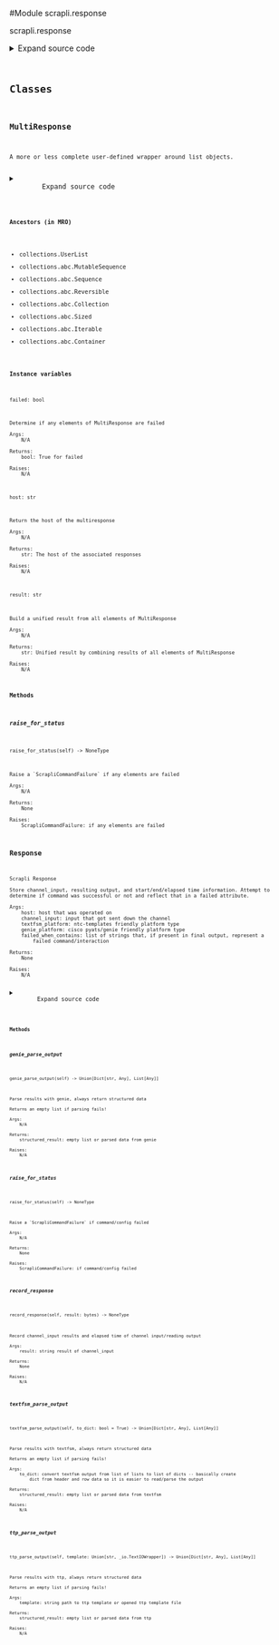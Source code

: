 <link rel="preload stylesheet" as="style" href="https://cdnjs.cloudflare.com/ajax/libs/10up-sanitize.css/11.0.1/sanitize.min.css" integrity="sha256-PK9q560IAAa6WVRRh76LtCaI8pjTJ2z11v0miyNNjrs=" crossorigin>
<link rel="preload stylesheet" as="style" href="https://cdnjs.cloudflare.com/ajax/libs/10up-sanitize.css/11.0.1/typography.min.css" integrity="sha256-7l/o7C8jubJiy74VsKTidCy1yBkRtiUGbVkYBylBqUg=" crossorigin>
<link rel="stylesheet preload" as="style" href="https://cdnjs.cloudflare.com/ajax/libs/highlight.js/10.1.1/styles/github.min.css" crossorigin>
<script defer src="https://cdnjs.cloudflare.com/ajax/libs/highlight.js/10.1.1/highlight.min.js" integrity="sha256-Uv3H6lx7dJmRfRvH8TH6kJD1TSK1aFcwgx+mdg3epi8=" crossorigin></script>
<script>window.addEventListener('DOMContentLoaded', () => hljs.initHighlighting())</script>















#Module scrapli.response

scrapli.response

<details class="source">
    <summary>
        <span>Expand source code</span>
    </summary>
    <pre>
        <code class="python">
"""scrapli.response"""
from collections import UserList
from datetime import datetime
from io import TextIOWrapper
from typing import TYPE_CHECKING, Any, Dict, List, Optional, Union

from scrapli.exceptions import ScrapliCommandFailure
from scrapli.helper import _textfsm_get_template, genie_parse, textfsm_parse, ttp_parse


class Response:
    def __init__(
        self,
        host: str,
        channel_input: str,
        textfsm_platform: str = "",
        genie_platform: str = "",
        failed_when_contains: Optional[Union[str, List[str]]] = None,
    ):
        """
        Scrapli Response

        Store channel_input, resulting output, and start/end/elapsed time information. Attempt to
        determine if command was successful or not and reflect that in a failed attribute.

        Args:
            host: host that was operated on
            channel_input: input that got sent down the channel
            textfsm_platform: ntc-templates friendly platform type
            genie_platform: cisco pyats/genie friendly platform type
            failed_when_contains: list of strings that, if present in final output, represent a
                failed command/interaction

        Returns:
            None

        Raises:
            N/A

        """
        self.host = host
        self.start_time = datetime.now()
        self.finish_time: Optional[datetime] = None
        self.elapsed_time: Optional[float] = None

        self.channel_input = channel_input
        self.textfsm_platform = textfsm_platform
        self.genie_platform = genie_platform
        self.raw_result: bytes = b""
        self.result: str = ""

        if isinstance(failed_when_contains, str):
            failed_when_contains = [failed_when_contains]
        self.failed_when_contains = failed_when_contains
        self.failed = True

    def __bool__(self) -> bool:
        """
        Magic bool method based on channel_input being failed or not

        Args:
            N/A

        Returns:
            bool: True/False if channel_input failed

        Raises:
            N/A

        """
        return self.failed

    def __repr__(self) -> str:
        """
        Magic repr method for Response class

        Args:
            N/A

        Returns:
            str: repr for class object

        Raises:
            N/A

        """
        return (
            f"{self.__class__.__name__}("
            f"host={self.host!r},"
            f"channel_input={self.channel_input!r},"
            f"textfsm_platform={self.textfsm_platform!r},"
            f"genie_platform={self.genie_platform!r},"
            f"failed_when_contains={self.failed_when_contains!r})"
        )

    def __str__(self) -> str:
        """
        Magic str method for Response class

        Args:
            N/A

        Returns:
            str: str for class object

        Raises:
            N/A

        """
        return f"{self.__class__.__name__} <Success: {str(not self.failed)}>"

    def record_response(self, result: bytes) -> None:
        """
        Record channel_input results and elapsed time of channel input/reading output

        Args:
            result: string result of channel_input

        Returns:
            None

        Raises:
            N/A

        """
        self.finish_time = datetime.now()
        self.elapsed_time = (self.finish_time - self.start_time).total_seconds()
        self.raw_result = result
        self.result = result.decode()
        if not self.failed_when_contains:
            self.failed = False
        elif not any(err in self.result for err in self.failed_when_contains):
            self.failed = False

    def textfsm_parse_output(self, to_dict: bool = True) -> Union[Dict[str, Any], List[Any]]:
        """
        Parse results with textfsm, always return structured data

        Returns an empty list if parsing fails!

        Args:
            to_dict: convert textfsm output from list of lists to list of dicts -- basically create
                dict from header and row data so it is easier to read/parse the output

        Returns:
            structured_result: empty list or parsed data from textfsm

        Raises:
            N/A

        """
        template = _textfsm_get_template(platform=self.textfsm_platform, command=self.channel_input)
        if isinstance(template, TextIOWrapper):
            structured_result = (
                textfsm_parse(template=template, output=self.result, to_dict=to_dict) or []
            )
        else:
            structured_result = []
        return structured_result

    def genie_parse_output(self) -> Union[Dict[str, Any], List[Any]]:
        """
        Parse results with genie, always return structured data

        Returns an empty list if parsing fails!

        Args:
            N/A

        Returns:
            structured_result: empty list or parsed data from genie

        Raises:
            N/A

        """
        structured_result = genie_parse(
            platform=self.genie_platform, command=self.channel_input, output=self.result
        )
        return structured_result

    def ttp_parse_output(
        self, template: Union[str, TextIOWrapper]
    ) -> Union[Dict[str, Any], List[Any]]:
        """
        Parse results with ttp, always return structured data

        Returns an empty list if parsing fails!

        Args:
            template: string path to ttp template or opened ttp template file

        Returns:
            structured_result: empty list or parsed data from ttp

        Raises:
            N/A

        """
        structured_result = ttp_parse(template=template, output=self.result) or []
        return structured_result

    def raise_for_status(self) -> None:
        """
        Raise a `ScrapliCommandFailure` if command/config failed

        Args:
            N/A

        Returns:
            None

        Raises:
            ScrapliCommandFailure: if command/config failed

        """
        if self.failed:
            raise ScrapliCommandFailure()


if TYPE_CHECKING:
    ScrapliMultiResponse = UserList[Response]  # pylint:  disable=E1136; # pragma:  no cover
else:
    ScrapliMultiResponse = UserList


class MultiResponse(ScrapliMultiResponse):
    def __str__(self) -> str:
        """
        Magic str method for MultiResponse class

        Args:
            N/A

        Returns:
            str: str for class object

        Raises:
            N/A

        """
        return (
            f"{self.__class__.__name__} <Success: {str(not self.failed)}; "
            f"Response Elements: {len(self.data)}>"
        )

    @property
    def host(self) -> str:
        """
        Return the host of the multiresponse

        Args:
            N/A

        Returns:
            str: The host of the associated responses

        Raises:
            N/A

        """
        try:
            response = self.data[0]
        except IndexError:
            return ""
        host = response.host
        return host

    @property
    def failed(self) -> bool:
        """
        Determine if any elements of MultiResponse are failed

        Args:
            N/A

        Returns:
            bool: True for failed

        Raises:
            N/A

        """
        if any(response.failed for response in self.data):
            return True
        return False

    @property
    def result(self) -> str:
        """
        Build a unified result from all elements of MultiResponse

        Args:
            N/A

        Returns:
            str: Unified result by combining results of all elements of MultiResponse

        Raises:
            N/A

        """
        result = ""
        for response in self.data:
            result += "\n".join([response.channel_input, response.result])
        return result

    def raise_for_status(self) -> None:
        """
        Raise a `ScrapliCommandFailure` if any elements are failed

        Args:
            N/A

        Returns:
            None

        Raises:
            ScrapliCommandFailure: if any elements are failed

        """
        if self.failed:
            raise ScrapliCommandFailure()
        </code>
    </pre>
</details>




## Classes

### MultiResponse


```text
A more or less complete user-defined wrapper around list objects.
```

<details class="source">
    <summary>
        <span>Expand source code</span>
    </summary>
    <pre>
        <code class="python">
class MultiResponse(ScrapliMultiResponse):
    def __str__(self) -> str:
        """
        Magic str method for MultiResponse class

        Args:
            N/A

        Returns:
            str: str for class object

        Raises:
            N/A

        """
        return (
            f"{self.__class__.__name__} <Success: {str(not self.failed)}; "
            f"Response Elements: {len(self.data)}>"
        )

    @property
    def host(self) -> str:
        """
        Return the host of the multiresponse

        Args:
            N/A

        Returns:
            str: The host of the associated responses

        Raises:
            N/A

        """
        try:
            response = self.data[0]
        except IndexError:
            return ""
        host = response.host
        return host

    @property
    def failed(self) -> bool:
        """
        Determine if any elements of MultiResponse are failed

        Args:
            N/A

        Returns:
            bool: True for failed

        Raises:
            N/A

        """
        if any(response.failed for response in self.data):
            return True
        return False

    @property
    def result(self) -> str:
        """
        Build a unified result from all elements of MultiResponse

        Args:
            N/A

        Returns:
            str: Unified result by combining results of all elements of MultiResponse

        Raises:
            N/A

        """
        result = ""
        for response in self.data:
            result += "\n".join([response.channel_input, response.result])
        return result

    def raise_for_status(self) -> None:
        """
        Raise a `ScrapliCommandFailure` if any elements are failed

        Args:
            N/A

        Returns:
            None

        Raises:
            ScrapliCommandFailure: if any elements are failed

        """
        if self.failed:
            raise ScrapliCommandFailure()
        </code>
    </pre>
</details>


#### Ancestors (in MRO)
- collections.UserList
- collections.abc.MutableSequence
- collections.abc.Sequence
- collections.abc.Reversible
- collections.abc.Collection
- collections.abc.Sized
- collections.abc.Iterable
- collections.abc.Container
#### Instance variables

    
`failed: bool`

```text
Determine if any elements of MultiResponse are failed

Args:
    N/A

Returns:
    bool: True for failed

Raises:
    N/A
```



    
`host: str`

```text
Return the host of the multiresponse

Args:
    N/A

Returns:
    str: The host of the associated responses

Raises:
    N/A
```



    
`result: str`

```text
Build a unified result from all elements of MultiResponse

Args:
    N/A

Returns:
    str: Unified result by combining results of all elements of MultiResponse

Raises:
    N/A
```


#### Methods

    

##### raise_for_status
`raise_for_status(self) ‑> NoneType`

```text
Raise a `ScrapliCommandFailure` if any elements are failed

Args:
    N/A

Returns:
    None

Raises:
    ScrapliCommandFailure: if any elements are failed
```





### Response


```text
Scrapli Response

Store channel_input, resulting output, and start/end/elapsed time information. Attempt to
determine if command was successful or not and reflect that in a failed attribute.

Args:
    host: host that was operated on
    channel_input: input that got sent down the channel
    textfsm_platform: ntc-templates friendly platform type
    genie_platform: cisco pyats/genie friendly platform type
    failed_when_contains: list of strings that, if present in final output, represent a
        failed command/interaction

Returns:
    None

Raises:
    N/A
```

<details class="source">
    <summary>
        <span>Expand source code</span>
    </summary>
    <pre>
        <code class="python">
class Response:
    def __init__(
        self,
        host: str,
        channel_input: str,
        textfsm_platform: str = "",
        genie_platform: str = "",
        failed_when_contains: Optional[Union[str, List[str]]] = None,
    ):
        """
        Scrapli Response

        Store channel_input, resulting output, and start/end/elapsed time information. Attempt to
        determine if command was successful or not and reflect that in a failed attribute.

        Args:
            host: host that was operated on
            channel_input: input that got sent down the channel
            textfsm_platform: ntc-templates friendly platform type
            genie_platform: cisco pyats/genie friendly platform type
            failed_when_contains: list of strings that, if present in final output, represent a
                failed command/interaction

        Returns:
            None

        Raises:
            N/A

        """
        self.host = host
        self.start_time = datetime.now()
        self.finish_time: Optional[datetime] = None
        self.elapsed_time: Optional[float] = None

        self.channel_input = channel_input
        self.textfsm_platform = textfsm_platform
        self.genie_platform = genie_platform
        self.raw_result: bytes = b""
        self.result: str = ""

        if isinstance(failed_when_contains, str):
            failed_when_contains = [failed_when_contains]
        self.failed_when_contains = failed_when_contains
        self.failed = True

    def __bool__(self) -> bool:
        """
        Magic bool method based on channel_input being failed or not

        Args:
            N/A

        Returns:
            bool: True/False if channel_input failed

        Raises:
            N/A

        """
        return self.failed

    def __repr__(self) -> str:
        """
        Magic repr method for Response class

        Args:
            N/A

        Returns:
            str: repr for class object

        Raises:
            N/A

        """
        return (
            f"{self.__class__.__name__}("
            f"host={self.host!r},"
            f"channel_input={self.channel_input!r},"
            f"textfsm_platform={self.textfsm_platform!r},"
            f"genie_platform={self.genie_platform!r},"
            f"failed_when_contains={self.failed_when_contains!r})"
        )

    def __str__(self) -> str:
        """
        Magic str method for Response class

        Args:
            N/A

        Returns:
            str: str for class object

        Raises:
            N/A

        """
        return f"{self.__class__.__name__} <Success: {str(not self.failed)}>"

    def record_response(self, result: bytes) -> None:
        """
        Record channel_input results and elapsed time of channel input/reading output

        Args:
            result: string result of channel_input

        Returns:
            None

        Raises:
            N/A

        """
        self.finish_time = datetime.now()
        self.elapsed_time = (self.finish_time - self.start_time).total_seconds()
        self.raw_result = result
        self.result = result.decode()
        if not self.failed_when_contains:
            self.failed = False
        elif not any(err in self.result for err in self.failed_when_contains):
            self.failed = False

    def textfsm_parse_output(self, to_dict: bool = True) -> Union[Dict[str, Any], List[Any]]:
        """
        Parse results with textfsm, always return structured data

        Returns an empty list if parsing fails!

        Args:
            to_dict: convert textfsm output from list of lists to list of dicts -- basically create
                dict from header and row data so it is easier to read/parse the output

        Returns:
            structured_result: empty list or parsed data from textfsm

        Raises:
            N/A

        """
        template = _textfsm_get_template(platform=self.textfsm_platform, command=self.channel_input)
        if isinstance(template, TextIOWrapper):
            structured_result = (
                textfsm_parse(template=template, output=self.result, to_dict=to_dict) or []
            )
        else:
            structured_result = []
        return structured_result

    def genie_parse_output(self) -> Union[Dict[str, Any], List[Any]]:
        """
        Parse results with genie, always return structured data

        Returns an empty list if parsing fails!

        Args:
            N/A

        Returns:
            structured_result: empty list or parsed data from genie

        Raises:
            N/A

        """
        structured_result = genie_parse(
            platform=self.genie_platform, command=self.channel_input, output=self.result
        )
        return structured_result

    def ttp_parse_output(
        self, template: Union[str, TextIOWrapper]
    ) -> Union[Dict[str, Any], List[Any]]:
        """
        Parse results with ttp, always return structured data

        Returns an empty list if parsing fails!

        Args:
            template: string path to ttp template or opened ttp template file

        Returns:
            structured_result: empty list or parsed data from ttp

        Raises:
            N/A

        """
        structured_result = ttp_parse(template=template, output=self.result) or []
        return structured_result

    def raise_for_status(self) -> None:
        """
        Raise a `ScrapliCommandFailure` if command/config failed

        Args:
            N/A

        Returns:
            None

        Raises:
            ScrapliCommandFailure: if command/config failed

        """
        if self.failed:
            raise ScrapliCommandFailure()
        </code>
    </pre>
</details>


#### Methods

    

##### genie_parse_output
`genie_parse_output(self) ‑> Union[Dict[str, Any], List[Any]]`

```text
Parse results with genie, always return structured data

Returns an empty list if parsing fails!

Args:
    N/A

Returns:
    structured_result: empty list or parsed data from genie

Raises:
    N/A
```



    

##### raise_for_status
`raise_for_status(self) ‑> NoneType`

```text
Raise a `ScrapliCommandFailure` if command/config failed

Args:
    N/A

Returns:
    None

Raises:
    ScrapliCommandFailure: if command/config failed
```



    

##### record_response
`record_response(self, result: bytes) ‑> NoneType`

```text
Record channel_input results and elapsed time of channel input/reading output

Args:
    result: string result of channel_input

Returns:
    None

Raises:
    N/A
```



    

##### textfsm_parse_output
`textfsm_parse_output(self, to_dict: bool = True) ‑> Union[Dict[str, Any], List[Any]]`

```text
Parse results with textfsm, always return structured data

Returns an empty list if parsing fails!

Args:
    to_dict: convert textfsm output from list of lists to list of dicts -- basically create
        dict from header and row data so it is easier to read/parse the output

Returns:
    structured_result: empty list or parsed data from textfsm

Raises:
    N/A
```



    

##### ttp_parse_output
`ttp_parse_output(self, template: Union[str, _io.TextIOWrapper]) ‑> Union[Dict[str, Any], List[Any]]`

```text
Parse results with ttp, always return structured data

Returns an empty list if parsing fails!

Args:
    template: string path to ttp template or opened ttp template file

Returns:
    structured_result: empty list or parsed data from ttp

Raises:
    N/A
```